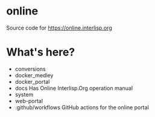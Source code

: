 # online
Source code for https://online.interlisp.org

# What's here?



* conversions
* docker_medley
* docker_portal
* docs
    Has Online Interlisp.Org operation manual
* system
* web-portal
* .github/workflows
     GitHub actions for the online portal
